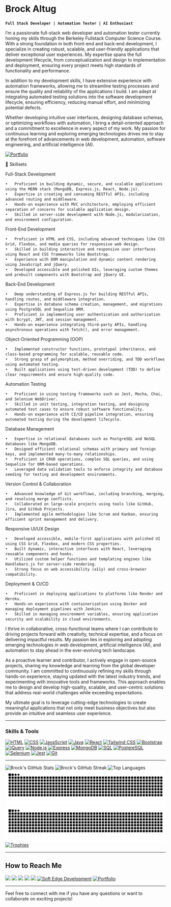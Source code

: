 # Brock Altug

**`Full Stack Developer | Automation Tester | AI Enthusiast`**


I’m a passionate full-stack web developer and automation tester currently honing my skills through the Berkeley Fullstack Computer Science Course. With a strong foundation in both front-end and back-end development, I specialize in creating robust, scalable, and user-friendly applications that deliver exceptional user experiences. My expertise spans the full development lifecycle, from conceptualization and design to implementation and deployment, ensuring every project meets high standards of functionality and performance.

In addition to my development skills, I have extensive experience with automation frameworks, allowing me to streamline testing processes and ensure the quality and reliability of the applications I build. I am adept at integrating automated testing solutions into the software development lifecycle, ensuring efficiency, reducing manual effort, and minimizing potential defects.

Whether developing intuitive user interfaces, designing database schemas, or optimizing workflows with automation, I bring a detail-oriented approach and a commitment to excellence in every aspect of my work. My passion for continuous learning and exploring emerging technologies drives me to stay at the forefront of advancements in web development, automation, software engineering, and artificial intelligence (AI).

[![Portfolio](https://img.shields.io/badge/View%20Portfolio-FF5733?style=for-the-badge&logo=About.me&logoColor=white)](https://brockaltug.github.io/my-portfolio/)


🚀 Skillsets

Full-Stack Development

	•	Proficient in building dynamic, secure, and scalable applications using the MERN stack (MongoDB, Express.js, React, Node.js).
	•	Expertise in creating and consuming RESTful APIs, including advanced routing and middleware.
	•	Hands-on experience with MVC architecture, employing efficient separation of concerns for scalable application design.
	•	Skilled in server-side development with Node.js, modularization, and environment configuration.

Front-End Development

	•	Proficient in HTML and CSS, including advanced techniques like CSS Grid, Flexbox, and media queries for responsive web design.
	•	Skilled in building interactive and responsive user interfaces using React and CSS frameworks like Bootstrap.
	•	Experience with DOM manipulation and dynamic content rendering using JavaScript and jQuery.
	•	Developed accessible and polished UIs, leveraging custom themes and prebuilt components with Bootstrap and jQuery UI.

Back-End Development

	•	Deep understanding of Express.js for building RESTful APIs, handling routes, and middleware integration.
	•	Expertise in database schema creation, management, and migrations using PostgreSQL and Sequelize ORM.
	•	Proficient in implementing user authentication and authorization with bcrypt, JWT, and session management.
	•	Hands-on experience integrating third-party APIs, handling asynchronous operations with fetch(), and error management.

Object-Oriented Programming (OOP)

	•	Implemented constructor functions, prototypal inheritance, and class-based programming for scalable, reusable code.
	•	Strong grasp of polymorphism, method overriding, and TDD workflows using automated testing.
	•	Built applications using test-driven development (TDD) to define clear requirements and ensure high-quality code.

Automation Testing

	•	Proficient in using testing frameworks such as Jest, Mocha, Chai, and Selenium WebDriver.
	•	Skilled in unit testing, integration testing, and designing automated test cases to ensure robust software functionality.
	•	Hands-on experience with CI/CD pipeline integration, ensuring automated testing during the development lifecycle.

Database Management

	•	Expertise in relational databases such as PostgreSQL and NoSQL databases like MongoDB.
	•	Designed efficient relational schemas with primary and foreign keys, and implemented many-to-many relationships.
	•	Proficient in CRUD operations, complex SQL queries, and using Sequelize for ORM-based operations.
	•	Leveraged data validation tools to enforce integrity and database seeding for testing and development environments.

Version Control & Collaboration

	•	Advanced knowledge of Git workflows, including branching, merging, and resolving merge conflicts.
	•	Collaborated on large-scale projects using tools like GitHub, Jira, and GitHub Projects.
	•	Implemented agile methodologies like Scrum and Kanban, ensuring efficient sprint management and delivery.

Responsive UI/UX Design

	•	Developed accessible, mobile-first applications with polished UI using CSS Grid, Flexbox, and modern CSS properties.
	•	Built dynamic, interactive interfaces with React, leveraging reusable components and hooks.
	•	Utilized custom helper functions and templating engines like Handlebars.js for server-side rendering.
	•	Strong focus on web accessibility (a11y) and cross-browser compatibility.

Deployment & CI/CD

	•	Proficient in deploying applications to platforms like Render and Heroku.
	•	Hands-on experience with containerization using Docker and managing deployment pipelines with Jenkins.
	•	Skilled in managing environment variables, ensuring application security and scalability in cloud environments.


I thrive in collaborative, cross-functional teams where I can contribute to driving projects forward with creativity, technical expertise, and a focus on delivering impactful results. My passion lies in exploring and adopting emerging technologies in web development, artificial intelligence (AI), and automation to stay ahead in the ever-evolving tech landscape.

As a proactive learner and contributor, I actively engage in open-source projects, sharing my knowledge and learning from the global developer community. I am committed to continuously refining my skills through hands-on experience, staying updated with the latest industry trends, and experimenting with innovative tools and frameworks. This approach enables me to design and develop high-quality, scalable, and user-centric solutions that address real-world challenges while exceeding expectations.

My ultimate goal is to leverage cutting-edge technologies to create meaningful applications that not only meet business objectives but also provide an intuitive and seamless user experience.

---

### Skills & Tools

[![HTML](https://skillicons.dev/icons?i=html)](https://developer.mozilla.org/en-US/docs/Web/HTML)
[![CSS](https://skillicons.dev/icons?i=css)](https://developer.mozilla.org/en-US/docs/Web/CSS)
[![JavaScript](https://skillicons.dev/icons?i=js)](https://developer.mozilla.org/en-US/docs/Web/JavaScript)
[![Java](https://skillicons.dev/icons?i=java)](https://www.java.com/)
[![React](https://skillicons.dev/icons?i=react)](https://reactjs.org/)
[![Tailwind CSS](https://skillicons.dev/icons?i=tailwind)](https://tailwindcss.com/)
[![Bootstrap](https://skillicons.dev/icons?i=bootstrap)](https://getbootstrap.com/)
[![jQuery](https://skillicons.dev/icons?i=jquery)](https://jquery.com/)
[![Node.js](https://skillicons.dev/icons?i=nodejs)](https://nodejs.org/)
[![Express](https://skillicons.dev/icons?i=express)](https://expressjs.com/)
[![MongoDB](https://skillicons.dev/icons?i=mongodb)](https://www.mongodb.com/)
[![SQL](https://skillicons.dev/icons?i=sqlite)](https://www.sql.org/)
[![PostgreSQL](https://skillicons.dev/icons?i=postgres)](https://www.postgresql.org/)
[![Selenium](https://skillicons.dev/icons?i=selenium)](https://www.selenium.dev/)
[![Jest](https://skillicons.dev/icons?i=jest)](https://jestjs.io/)
[![Git](https://skillicons.dev/icons?i=git)](https://git-scm.com/)

---

![Brock's GitHub Stats](https://github-readme-stats.vercel.app/api?username=brockaltug&show_icons=true&theme=merko)
![Brock's GitHub Streak](https://streak-stats.demolab.com?user=brockaltug&theme=merko)
![Top Languages](https://github-readme-stats.vercel.app/api/top-langs/?username=brockaltug&layout=compact&theme=merko)
<img src="https://raw.githubusercontent.com/shahradelahi/shahradelahi/output/github-contribution-grid-snake-dark.svg#gh-dark-mode-only" alt="GitHub contribution grid snake animation" />
<img src="https://raw.githubusercontent.com/shahradelahi/shahradelahi/output/github-contribution-grid-snake.svg#gh-light-mode-only" alt="GitHub contribution grid snake animation" />
[![Trophies](https://github-profile-trophy.vercel.app/?username=brockaltug&theme=radical&margin-w=15&margin-h=15)](https://github.com/ryo-ma/github-profile-trophy)

---

## How to Reach Me

[![](https://img.shields.io/badge/-D14836?style=flat&logo=gmail&logoColor=white)](mailto:altugba99@gmail.com)
[![](https://img.shields.io/badge/-181717?style=flat&logo=github&logoColor=white)](https://github.com/brockaltug)
[![](https://img.shields.io/badge/-12100E?style=flat&logo=medium&logoColor=white)](https://medium.com/@brockaltug)
[![](https://img.shields.io/badge/-E4405F?style=flat&logo=instagram&logoColor=white)](https://instagram.com/softedgedev)
[![](https://img.shields.io/badge/-1DA1F2?style=flat&logo=x&logoColor=white)](https://twitter.com/softedgedev)
[![Soft Edge Development](https://img.shields.io/badge/Website-4CAF50?style=flat&logo=internet-explorer&logoColor=white)](https://softedgedevelopment.com)
[![Portfolio](https://img.shields.io/badge/View%20Portfolio-FF5733?style=for-the-badge&logo=About.me&logoColor=white)](https://brockaltug.github.io/my-portfolio/)  

---

Feel free to connect with me if you have any questions or want to collaborate on exciting projects!
